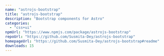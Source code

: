 ```yaml
---
name: "astrojs-bootstrap"
title: "astrojs-bootstrap"
description: "Bootstrap components for Astro"
categories:
  - "css+ui"
npmUrl: "https://www.npmjs.com/package/astrojs-bootstrap"
repoUrl: "https://github.com/Susmita-Dey/astrojs-bootstrap"
homepageUrl: "https://github.com/Susmita-Dey/astrojs-bootstrap#readme"
downloads: 15
---
```

